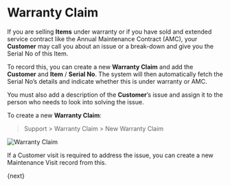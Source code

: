 # Warranty Claim

If you are selling **Items** under warranty or if you have sold and extended
service contract like the Annual Maintenance Contract (AMC), your **Customer**
may call you about an issue or a break-down and give you the Serial No of this
Item.

To record this, you can create a new **Warranty Claim** and add the
**Customer** and **Item** / **Serial No**. The system will then automatically
fetch the Serial No’s details and indicate whether this is under warranty or
AMC.

You must also add a description of the **Customer**’s issue and assign it to
the person who needs to look into solving the issue.

To create a new **Warranty Claim**:

> Support > Warranty Claim > New Warranty Claim

![Warranty Claim](/docs/assets/img/support/warranty-claim.png)

If a Customer visit is required to address the issue, you can create a new
Maintenance Visit record from this.

{next}
